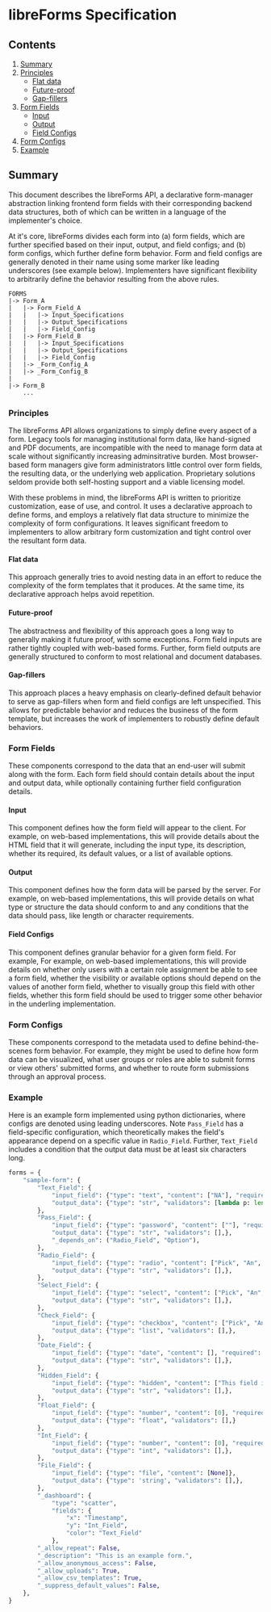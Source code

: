 # libreForms Specification

## Contents
1. [Summary](#summary)
2. [Principles](#principles)
    - [Flat data](#flat-data)
    - [Future-proof](#future-proof)
    - [Gap-fillers](#gap-fillers)
3. [Form Fields](#principles)
    - [Input](#input)
    - [Output](#output)
    - [Field Configs](#field-configs)
4. [Form Configs](#principles)
5. [Example](#example)


## Summary

This document describes the libreForms API, a declarative form-manager abstraction linking frontend form fields with their corresponding backend data structures, both of which can be written in a language of the implementer's choice. 

At it's core, libreForms divides each form into (a) form fields, which are further specified based on their input, output, and field configs; and (b) form configs, which further define form behavior. Form and field configs are generally denoted in their name using some marker like leading underscores (see example below). Implementers have significant flexibility to arbitrarily define the behavior resulting from the above rules.

```
FORMS
|-> Form_A
|   |-> Form_Field_A
|   |   |-> Input_Specifications
|   |   |-> Output_Specifications
|   |   |-> Field_Config
|   |-> Form_Field_B
|   |   |-> Input_Specifications
|   |   |-> Output_Specifications
|   |   |-> Field_Config
|   |-> _Form_Config_A
|   |-> _Form_Config_B
|
|-> Form_B
    ...
```

### Principles

The libreForms API allows organizations to simply define every aspect of a form. Legacy tools for managing institutional form data, like hand-signed and PDF documents, are incompatible with the need to manage form data at scale without significantly increasing adminsitrative burden. Most browser-based form managers give form administrators little control over form fields, the resulting data, or the underlying web application. Proprietary solutions seldom provide both self-hosting support and a viable licensing model.

With these problems in mind, the libreForms API is written to prioritize customization, ease of use, and control. It uses a declarative approach to define forms, and employs a relatively flat data structure to minimize the complexity of form configurations. It leaves significant freedom to implementers to allow arbitrary form customization and tight control over the resultant form data. 


#### Flat data
This approach generally tries to avoid nesting data in an effort to reduce the complexity of the form templates that it produces. At the same time, its declarative approach helps avoid repetition.

#### Future-proof
The abstractness and flexibility of this approach goes a long way to generally making it future proof, with some exceptions. Form field inputs are rather tightly coupled with web-based forms. Further, form field outputs are generally structured to conform to most relational and document databases.


#### Gap-fillers
This approach places a heavy emphasis on clearly-defined default behavior to serve as gap-fillers when form and field configs are left unspecified. This allows for predictable behavior and reduces the business of the form template, but increases the work of implementers to robustly define default behaviors.


### Form Fields

These components correspond to the data that an end-user will submit along with the form. Each form field should contain details about the input and output data, while optionally containing further field configuration details.

#### Input 

This component defines how the form field will appear to the client. For example, on web-based implementations, this will provide details about the HTML field that it will generate, including the input type, its description, whether its required, its default values, or a list of available options.

#### Output 

This component defines how the form data will be parsed by the server. For example, on web-based implementations, this will provide details on what type or structure the data should conform to and any conditions that the data should pass, like length or character requirements.

#### Field Configs

This component defines granular behavior for a given form field. For example, For example, on web-based implementations, this will provide details on whether only users with a certain role assignment be able to see a form field, whether the visibility or available options should depend on the values of another form field, whether to visually group this field with other fields, whether this form field should be used to trigger some other behavior in the underling implementation.

### Form Configs

These components correspond to the metadata used to define behind-the-scenes form behavior. For example, they might be used to define how form data can be visualized, what user groups or roles are able to submit forms or view others' submitted forms, and whether to route form submissions through an approval process.

### Example

Here is an example form implemented using python dictionaries, where configs are denoted using leading underscores. Note `Pass_Field` has a field-specific configuration, which theoretically makes the field's appearance depend on a specific value in `Radio_Field`. Further, `Text_Field` includes a condition that the output data must be at least six characters long.

```python
forms = {
    "sample-form": {
        "Text_Field": {
            "input_field": {"type": "text", "content": ["NA"], "required": False, '_description': "this is a text field"},
            "output_data": {"type": "str", "validators": [lambda p: len(p) >= 6],},
        },
        "Pass_Field": {
            "input_field": {"type": "password", "content": [""], "required": False, '_description': "this is a password field"},
            "output_data": {"type": "str", "validators": [],},
            "_depends_on": ("Radio_Field", "Option"),
        },
        "Radio_Field": {
            "input_field": {"type": "radio", "content": ["Pick", "An", "Option"], "required": False, '_description': "this is a radio field"},
            "output_data": {"type": "str", "validators": [],},
        },
        "Select_Field": {
            "input_field": {"type": "select", "content": ["Pick", "An", "Option"], "required": False, '_description': "this is a select / dropdown field"},
            "output_data": {"type": "str", "validators": [],},
        },
        "Check_Field": {
            "input_field": {"type": "checkbox", "content": ["Pick", "An", "Option"], "required": False, '_description': "this is a checkbox field"},
            "output_data": {"type": "list", "validators": [],},
        },
        "Date_Field": {
            "input_field": {"type": "date", "content": [], "required": False, '_description': "this is a date field"},
            "output_data": {"type": "str", "validators": [],},
        },
        "Hidden_Field": {
            "input_field": {"type": "hidden", "content": ["This field is hidden"], "required": False, '_description': "this is a hidden field"},
            "output_data": {"type": "str", "validators": [],},
        },
        "Float_Field": {
            "input_field": {"type": "number", "content": [0], "required": False,  '_description': "this is a float field"},
            "output_data": {"type": "float", "validators": [],}
        }, 
        "Int_Field": {
            "input_field": {"type": "number", "content": [0], "required": False, '_description': "this is an int field"},
            "output_data": {"type": "int", "validators": [],},
        }, 
        "File_Field": {
            "input_field": {"type": "file", "content": [None]}, 
            "output_data": {"type": 'string', "validators": [],},
        },
        "_dashboard": {                 
            "type": "scatter",           
            "fields": {                  
                "x": "Timestamp", 
                "y": "Int_Field",       
                "color": "Text_Field"
            },
        "_allow_repeat": False, 
        "_description": "This is an example form.", 
        "_allow_anonymous_access": False, 
        "_allow_uploads": True, 
        "_allow_csv_templates": True, 
        "_suppress_default_values": False, 
    },
}
```